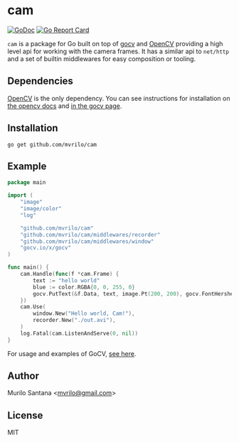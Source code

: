 # cam

[![GoDoc](https://godoc.org/github.com/mvrilo/cam?status.svg)](https://godoc.org/github.com/mvrilo/cam)
[![Go Report Card](https://goreportcard.com/badge/github.com/mvrilo/cam)](https://goreportcard.com/report/github.com/mvrilo/cam)

`cam` is a package for Go built on top of [gocv](https://gocv.io/) and [OpenCV](https://opencv.org/) providing a high level api for working with the camera frames.
It has a similar api to `net/http` and a set of builtin middlewares for easy composition or tooling.

## Dependencies

[OpenCV](https://docs.opencv.org/4.4.0/) is the only dependency. You can see instructions for installation on [the opencv docs](https://docs.opencv.org/4.4.0/df/d65/tutorial_table_of_content_introduction.html) and [in the gocv page](https://gocv.io/getting-started/).

## Installation

```
go get github.com/mvrilo/cam
```

## Example

```go
package main

import (
	"image"
	"image/color"
	"log"

	"github.com/mvrilo/cam"
	"github.com/mvrilo/cam/middlewares/recorder"
	"github.com/mvrilo/cam/middlewares/window"
	"gocv.io/x/gocv"
)

func main() {
	cam.Handle(func(f *cam.Frame) {
		text := "hello world"
		blue := color.RGBA{0, 0, 255, 0}
		gocv.PutText(&f.Data, text, image.Pt(200, 200), gocv.FontHersheyPlain, 10, blue, 8)
	})
	cam.Use(
		window.New("Hello world, Cam!"),
		recorder.New("./out.avi"),
	)
	log.Fatal(cam.ListenAndServe(0, nil))
}
```

For usage and examples of GoCV, [see here](https://gocv.io/writing-code/more-examples/).

## Author

Murilo Santana <<mvrilo@gmail.com>>

## License

MIT
